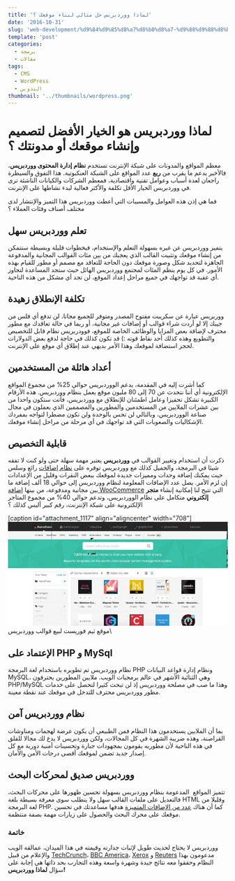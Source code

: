 ```yaml
---
title: 'لماذا ووردبريس حل مثالي لبناء موقعك ؟'
date: '2016-10-31'
slug: 'web-development/%d9%84%d9%85%d8%a7%d8%b0%d8%a7-%d9%88%d9%88%d8%b1%d8%af%d8%a8%d8%b1%d9%8a%d8%b3'
template: 'post'
categories:
  - برمجة
  - مقالات
tags:
  - CMS
  - WordPress
  - التدوين
thumbnail: '../thumbnails/wordpress.png'
---
```


# لماذا ووردبريس هو الخيار الأفضل لتصميم وإنشاء موقعك أو مدونتك ؟

معظم المواقع والمدونات على شبكة الإنترنت تستخدم **نظام إدارة المحتوى ووردبريس**، فالأخير يدعم ما يقرب من **ربع** عدد المواقع على الشبكة العنكبوتية. هذا التفوق والسيطرة راجعان لعدة أسباب وعوامل تقنية واقتصادية، فمعظم الشركات والكيانات الناشئة ترى في ووردبريس الخيار الأقل تكلفة والأكثر فعالية لبدء نشاطها على الإنترنت.

فما هي إذن هذه العوامل والمسببات التي أعطت ووردبريس هذا التميز والإنتشار لدى مختلف أصناف وفئات العملاء ؟

## تعلم ووردبريس سهل

يتميز ووردبريس عن غيره بسهولة التعلم والإستخدام، فبخطوات قليلة وبسيطة ستتمكن من إنشاء موقعك وتثبيت القالب الذي يعجبك من بين مئات القوالب المجانية والمدفوعة الجاهزة لتحديد شكل وصورة موقعك دون الحاجة للتعاقد مع مصمم أو مطور للقيام بهذه الأمور. في كل يوم ينظم المئات لمجتمع ووردبريس الهائل حيث ستجد المساعدة لتجاوز أي عقبة قد تواجهك في جميع مراحل إعداد الموقع، لن تجد أي مشكل من هذه الناحية.

## تكلفة الإنطلاق زهيدة

ووربريس عبارة عن سكريبت مفتوح المصدر ومتوفر للجميع مجانا، لن تدفع أي فلس من جيبك إلا لو أردت شراء قوالب أو إضافات غير مجانية، أو ربما في حالة تعاقدك مع مطور محترف لإضافة بعض المزايا والوظائف الخاصة للموقع، فوودربريس نظام قابل للتخصيص والتطويع وهذه كذلك أحد نقاط قوته :) قد تكون كذلك في حاجة لدفع بعض الدولارات لحجز استضافة لموقعك وهذا الأمر بديهي عند إطلاق أي موقع على الإنترنت.

## أعداد هائلة من المستخدمين

كما أشرت إليه في المقدمة، يدعم الووردبريس حوالي 25% من مجموع المواقع الإلكترونية أي أننا نتحدث عن 70 إلى 80 مليون موقع يعمل بنظام ووردبريس. هذه الأرقام الكبيرة تشكل تحفيزا وعامل اطمئنان للإنطلاق مع ووردبريس، فأنت ستكون واحدا من بين عشرات الملايين من المستخدمين والمطورين والمصممين الذي يعملون في مجال صناعة الووردبريس، وبالتالي لن تحس بالوحدة ولن تكون مضطرا لتواجه بمفردك الإشكاليات والصعوبات التي قد تواجهك في أي مرحلة من مراحل إنشاء موقعك.

## قابلية التخصيص

ذكرت أن استخدام وتغيير القوالب في **ووردبريس** يعتبر مهمة سهلة حتى ولو كنت لا تفقه شيئا في البرمجة، والجميل كذلك مع ووردبريس توفره على [نظام إضافات](http://www.tutomena.com/blog/most-popular-wordpress-plugins/) رائع وسلس حيث يمكنك إضافة وحدات ومميزات جديدة لموقعك ببعض النقرات وقليل من الإعدادات إن لزم الأمر. يصل عدد الإضافات المعلومة لنظام ووردبريس إلى حوالي 18 ألف إضافة ما بين مجانية ومدفوعة، من بينها [إضافة WooCommerce](https://woocommerce.com/) التي تتيح لنا إمكانية إنشاء **متجر إلكتروني** متكامل على نظام الووردبريس، وتدعم حوالي 40% من مجموع المتاجر الإلكترونية على شبكة الإنترنت، رقم كبير أليس كذلك ؟

[caption id="attachment_1117" align="aligncenter" width="708"][![موقع ثيم فوريست لبيع قوالب ووردبريس](../images/wordpress-themes-themeforest.jpg)](../images/wordpress-themes-themeforest.jpg) موقع ثيم فوريست لبيع قوالب ووردبريس\

## الإعتماد على PHP و MySql

نظام ووردبريس تم تطويره باستخدام لغة البرمجة PHP ونظام إدارة قواعد البيانات MySQL، وهي الثنائية الأشهر في عالم برمجيات الويب. ملايين المطورين يحترفون PHP/MySQL وهذا ما صب في مصلحة ووردبريس إذ لن تبحث كثيرا لتحصل على خدمات مطور ووردبريس محترف للتدخل في موقعك عند نقطة معينة.

## نظام ووردبريس آمن

بما أن الملايين يستخدمون هذا النظام فمن الطبيعي أن يكون عرضة لهجمات ومناوشات القراصنة، وهذه ضريبة الشهرة في كل المجالات، ولكن ووردبريس لا يدع لك مجالا للقلق في هذه الناحية لأن مطوريه يقومون بمجهودات جبارة وتحسينات أمنية دورية مع كل إصدار جديد تضمن لموقعك أقصى درجات الأمن والأمان.

## ووردبريس صديق لمحركات البحث

تتميز المواقع  المدعومة بنظام ووردبريس بسهولة تحسين ظهورها على محركات البحث، فالتعديل على ملفات القالب سهل ولا يتطلب سوى معرفة بسيطة بلغة HTML وقليلا من لغة البرمجة PHP. كما أن هناك [عدد من الإضافات المتميزة](https://sitesuccessful.com/best-ten-wordpress-plugins/) هدفها مساعدتك في تحسين موقعك على محرك البحث والحصول على زيارات مهمة بصفة منتظمة.

### خاتمة

ووردبريس لا يحتاج لحديث طويل لإثبات جدارته وقيمته في هذا الميدان، عمالقة الويب والإعلام من قبيل [TechCrunch](https://techcrunch.com/)، [BBC America](http://www.bbcamerica.com/)، [Xerox](https://www.xerox.com/en-us/blogs) و [Reuters](http://blogs.reuters.com/us/) مدعومون بهذا النظام وحققوا معه نتائج جيدة وشهرة واسعة وهذه التجارب بحد ذاتها هي إجابة على سؤال **لماذا ووردبريس!**
